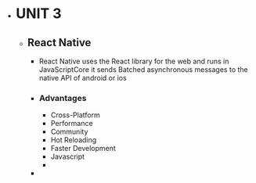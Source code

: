 - # UNIT 3
	- ## React Native
		- React Native uses the React library for the web and runs in JavaScriptCore
		  it sends Batched asynchronous messages to the native API of android or ios
		- ### Advantages
			- Cross-Platform
			- Performance
			- Community
			- Hot Reloading
			- Faster Development
			- Javascript
			-
		-